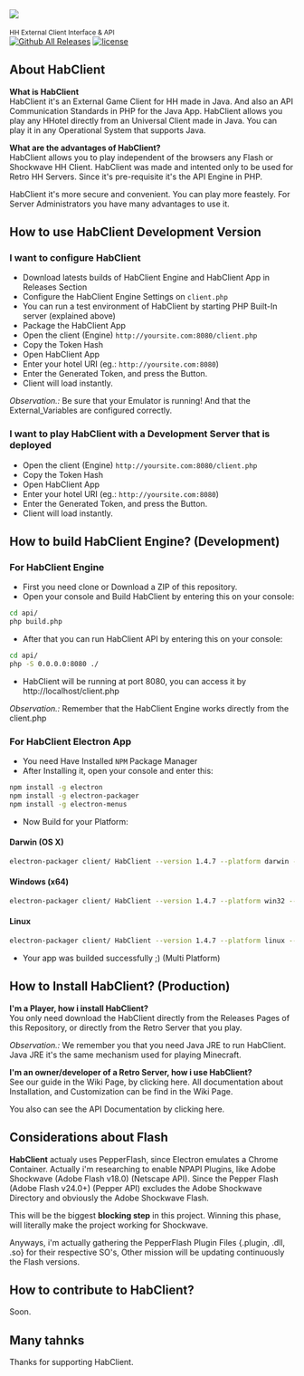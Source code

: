 <sub>![](http://imgur.com/yWgYZ8n.gif)</sub>
------------------------------------------
<sup>HH External Client Interface & API</sup><br/>
[![Github All Releases](https://img.shields.io/github/downloads/sant0ro/habclient/total.svg)]() [![license](https://img.shields.io/github/license/mashape/apistatus.svg)]()

<h2>About HabClient</h2>

<b>What is HabClient</b><br/>
HabClient it's an External Game Client for HH made in Java. And also an API Communication Standards in PHP for the Java App. HabClient allows you play any HHotel directly from an Universal Client made in Java. You can play it in any Operational System that supports Java. 

<b>What are the advantages of HabClient?</b><br/>
HabClient allows you to play independent of the browsers any Flash or Shockwave HH Client. HabClient was made and intented only to be used for Retro HH Servers. Since it's pre-requisite it's the API Engine in PHP.

HabClient it's more secure and convenient. You can play more feastely. For Server Administrators you have many advantages to use it.

<h2>How to use HabClient Development Version</h2>

<h3>I want to configure HabClient </h3>

* Download latests builds of HabClient Engine and HabClient App in Releases Section
* Configure the HabClient Engine Settings on `client.php`
* You can run a test environment of HabClient by starting PHP Built-In server (explained above)
* Package the HabClient App
* Open the client (Engine) `http://yoursite.com:8080/client.php`
* Copy the Token Hash
* Open HabClient App
* Enter your hotel URI (eg.: `http://yoursite.com:8080`)
* Enter the Generated Token, and press the Button.
* Client will load instantly.

_Observation.:_ Be sure that your Emulator is running! And that the External_Variables are configured correctly.

<h3>I want to play HabClient with a Development Server that is deployed</h3>

* Open the client (Engine) `http://yoursite.com:8080/client.php`
* Copy the Token Hash
* Open HabClient App
* Enter your hotel URI (eg.: `http://yoursite.com:8080`)
* Enter the Generated Token, and press the Button.
* Client will load instantly.

<h2>How to build HabClient Engine? (Development)</h2>

<h3>For HabClient Engine</h3>

* First you need clone or Download a ZIP of this repository.
* Open your console and Build HabClient by entering this on your console:

```bash
cd api/
php build.php
```

* After that you can run HabClient API by entering this on your console:

```bash
cd api/
php -S 0.0.0.0:8080 ./
```

* HabClient will be running at port 8080, you can access it by http://localhost/client.php

_Observation.:_ Remember that the HabClient Engine works directly from the client.php

<h3>For HabClient Electron App</h3>

* You need Have Installed `NPM` Package Manager
* After Installing it, open your console and enter this:

```bash
npm install -g electron
npm install -g electron-packager
npm install -g electron-menus
```

* Now Build for your Platform:

<h4>Darwin (OS X)</h4>

```bash
electron-packager client/ HabClient --version 1.4.7 --platform darwin --out output/ --icon client/icon.icns
```

<h4>Windows (x64)</h4>

```bash
electron-packager client/ HabClient --version 1.4.7 --platform win32 --out output/ --icon client/icon.ico
```

<h4>Linux</h4>

```bash
electron-packager client/ HabClient --version 1.4.7 --platform linux --out output/
```

* Your app was builded successfully ;) (Multi Platform)

<h2>How to Install HabClient? (Production)</h2>

<b>I'm a Player, how i install HabClient?</b><br/>
You only need download the HabClient directly from the Releases Pages of this Repository, or directly from the Retro Server that you play. 

_Observation.:_ We remember you that you need Java JRE to run HabClient. Java JRE it's the same mechanism used for playing Minecraft.

<b>I'm an owner/developer of a Retro Server, how i use HabClient?</b><br/>
See our guide in the Wiki Page, by clicking here. All documentation about Installation, and Customization can be find in the Wiki Page.

You also can see the API Documentation by clicking here.

<h2>Considerations about Flash</h2>

**HabClient** actualy uses PepperFlash, since Electron emulates a Chrome Container. Actually i'm researching to enable NPAPI Plugins, like Adobe Shockwave (Adobe Flash v18.0) (Netscape API). Since the Pepper Flash (Adobe Flash v24.0+) (Pepper API) excludes the Adobe Shockwave Directory and obviously the Adobe Shockwave Flash.

This will be the biggest **blocking step** in this project. Winning this phase, will literally make the project working for Shockwave.

Anyways, i'm actually gathering the PepperFlash Plugin Files {.plugin, .dll, .so} for their respective SO's, Other mission will be updating continuously the Flash versions.

<h2>How to contribute to HabClient?</h2>
Soon.

<h2>Many tahnks</h2>

Thanks for supporting HabClient.
